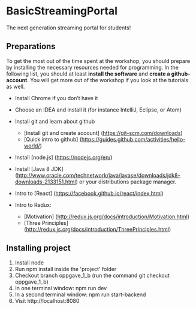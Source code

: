 # BasicStreamingPortal

The next generation streaming portal for students!

## Preparations
To get the most out of the time spent at the workshop, you should prepare by installing the necessary resources needed for programming. In the following list, you should at least **install the software** and **create a github-account**. You will get more out of the workshop if you look at the tutorials as well.

* Install Chrome if you don’t have it

* Choose an IDEA and install it (for instance IntelliJ, Eclipse, or Atom)

* Install git and learn about github
    - [Install git and create account] (https://git-scm.com/downloads)
    - [Quick intro to github] (https://guides.github.com/activities/hello-world/)

* Install [node.js] (https://nodejs.org/en/)

* Install [Java 8 JDK] (http://www.oracle.com/technetwork/java/javase/downloads/jdk8-downloads-2133151.html) or your distributions package manager.

* Intro to [React] (https://facebook.github.io/react/index.html)

* Intro to Redux:
    - [Motivation] (http://redux.js.org/docs/introduction/Motivation.html)
    - [Three Principles] (http://redux.js.org/docs/introduction/ThreePrinciples.html)

## Installing project
1. Install node
2. Run npm install inside the 'project' folder
3. Checkout branch oppgave_1_b (run the command git checkout oppgave_1_b)
3. In one terminal window: npm run dev
4. In a second terminal window: npm run start-backend
5. Visit http://localhost:8080
